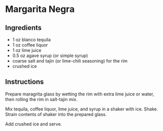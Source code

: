 # Margarita Negra

## Ingredients
- 1 oz blanco tequila
- 1 oz coffee liquor
- 1 oz lime juice
- 0.5 oz agave syrup (or simple syrup)
- coarse salt and tajin (or lime-chili seasoning) for the rim
- crushed ice

## Instructions

Prepare maragrita glass by wetting the rim with extra lime juice or
water, then rolling the rim in salt-tajin mix. 

Mix tequila, coffee liquor, lime juice, and syrup in a shaker with
ice. Shake. Strain contents of shaker into the prepared glass.

Add crushed ice and serve.
